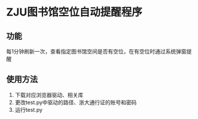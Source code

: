 # ZJU图书馆空位自动提醒程序

## 功能 
每1分钟刷新一次，查看指定图书馆空间是否有空位，在有空位时通过系统弹窗提醒

## 使用方法
1. 下载对应浏览器驱动、相关库
2. 更改test.py中驱动的路径、浙大通行证的账号和密码
3. 运行test.py


